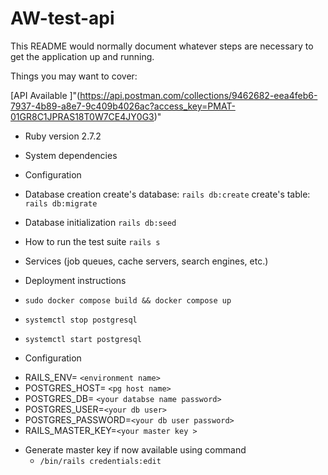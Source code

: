 # AW-test-api


This README would normally document whatever steps are necessary to get the
application up and running.

Things you may want to cover:

[API Available ]"(https://api.postman.com/collections/9462682-eea4feb6-7937-4b89-a8e7-9c409b4026ac?access_key=PMAT-01GR8C1JPRAS18T0W7CE4JY0G3)"

* Ruby version 2.7.2

* System dependencies

* Configuration

* Database creation
create's database: `rails db:create`
create's table: `rails db:migrate`



* Database initialization
`rails db:seed`

* How to run the test suite
`rails s`

* Services (job queues, cache servers, search engines, etc.)

* Deployment instructions

*  `sudo docker compose build && docker compose up`
*  `systemctl stop postgresql` 
*  `systemctl start postgresql` 

* Configuration
- RAILS_ENV= `<environment name>`
- POSTGRES_HOST= `<pg host name>`
- POSTGRES_DB= `<your databse name password>`
- POSTGRES_USER=`<your db user>`
- POSTGRES_PASSWORD=`<your db user password>`
- RAILS_MASTER_KEY=`<your master key >`

* Generate master key if now available using command
  - `/bin/rails credentials:edit`